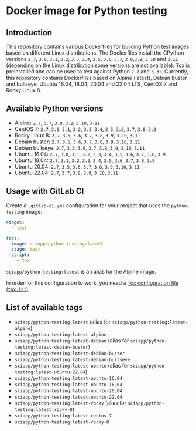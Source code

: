 # Docker image for Python testing

## Introduction

This repository contains various Dockerfiles for building Python test images based on different Linux distributions. The
Dockerfiles install the CPython versions `2.7`, `3.0`, `3.1`, `3.2`, `3.3`, `3.4`, `3.5`, `3.6`, `3.7`, `3.8`,`3.9`,
`3.10` and `3.11` (depending on the Linux distribution some versions are not available).
[Tox](https://tox.readthedocs.io/en/latest/) is preinstalled and can be used to test against Python `2.7` and `3.3+`.
Currently, this repository contains Dockerfiles based on Alpine (latest), Debian buster and bullseye, Ubuntu 16.04,
18.04, 20.04 and 22.04 LTS, CentOS 7 and Rocky Linux 8.

## Available Python versions

- Alpine: `2.7`, `3.7`, `3.8`, `3.9`, `3.10`, `3.11`
- CentOS 7: `2.7`, `3.0`, `3.1`, `3.2`, `3.3`, `3.4`, `3.5`, `3.6`, `3.7`, `3.8`, `3.9`
- Rocky Linux 8: `2.7`, `3.5`, `3.6`, `3.7`, `3.8`, `3.9`, `3.10`, `3.11`
- Debian buster: `2.7`, `3.5`, `3.6`, `3.7`, `3.8`, `3.9`, `3.10`, `3.11`
- Debian bullseye: `2.7`, `3.5`, `3.6`, `3.7`, `3.8`, `3.9`, `3.10`, `3.11`
- Ubuntu 16.04: `2.7`, `3.0`, `3.1`, `3.2`, `3.3`, `3.4`, `3.5`, `3.6`, `3.7`, `3.8`, `3.9`
- Ubuntu 18.04: `2.7`, `3.1`, `3.2`, `3.3`, `3.4`, `3.5`, `3.6`, `3.7`, `3.8`, `3.9`
- Ubuntu 20.04: `2.7`, `3.5`, `3.6`, `3.7`, `3.8`, `3.9`, `3.10`, `3.11`
- Ubuntu 22.04: `2.7`, `3.7`, `3.8`, `3.9`, `3.10`, `3.11`

## Usage with GitLab CI

Create a `.gitlab-ci.yml` configuration for your project that uses the `python-testing` image:

```yaml
stages:
  - test

test:
  image: sciapp/python-testing:latest
  stage: test
  script:
    - tox
```

`sciapp/python-testing:latest` is an alias for the Alpine image.

In order for this configuration to work, you need a
[Tox configuration file (`tox.ini`)](https://tox.readthedocs.io/en/latest/).

## List of available tags

- `sciapp/python-testing:latest` (alias for `sciapp/python-testing:latest-alpine`)
- `sciapp/python-testing:latest-alpine`
- `sciapp/python-testing:latest-debian` (alias for `sciapp/python-testing:latest-debian-buster`)
- `sciapp/python-testing:latest-debian-buster`
- `sciapp/python-testing:latest-debian-bullseye`
- `sciapp/python-testing:latest-ubuntu` (alias for `sciapp/python-testing:latest-ubuntu-22.04`)
- `sciapp/python-testing:latest-ubuntu-16.04`
- `sciapp/python-testing:latest-ubuntu-18.04`
- `sciapp/python-testing:latest-ubuntu-20.04`
- `sciapp/python-testing:latest-ubuntu-22.04`
- `sciapp/python-testing:latest-rocky` (alias for `sciapp/python-testing:latest-rocky-8`)
- `sciapp/python-testing:latest-centos-7`
- `sciapp/python-testing:latest-rocky-8`
